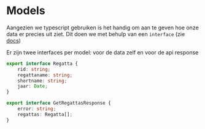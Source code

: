 # Models

Aangezien we typescript gebruiken is het handig om
aan te geven hoe onze data er precies uit ziet.
Dit doen we met behulp van een `interface`
(zie [docs](https://www.typescriptlang.org/docs/handbook/2/objects.html))

Er zijn twee interfaces per model:
voor de data zelf en voor de api response

```Typescript
export interface Regatta {
    rid: string;
    regattaname: string;
    shortname: string;
    jaar: Date;
}

export interface GetRegattasResponse {
    error: string;
    regattas: Regatta[];
}
```
